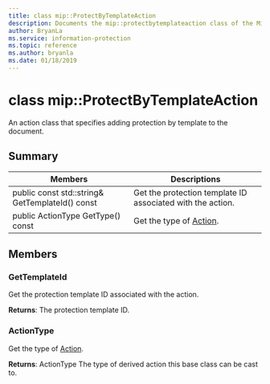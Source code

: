 ```yaml
---
title: class mip::ProtectByTemplateAction 
description: Documents the mip::protectbytemplateaction class of the Microsoft Information Protection (MIP) SDK.
author: BryanLa
ms.service: information-protection
ms.topic: reference
ms.author: bryanla
ms.date: 01/18/2019
---
```


# class mip::ProtectByTemplateAction 
An action class that specifies adding protection by template to the document.
  
## Summary
 Members                        | Descriptions                                
--------------------------------|---------------------------------------------
public const std::string& GetTemplateId() const  |  Get the protection template ID associated with the action.
public ActionType GetType() const  |  Get the type of [Action](class_mip_action.md).
  
## Members
  
### GetTemplateId
Get the protection template ID associated with the action.

  
**Returns**: The protection template ID.
  
### ActionType
Get the type of [Action](class_mip_action.md).

  
**Returns**: ActionType The type of derived action this base class can be cast to.